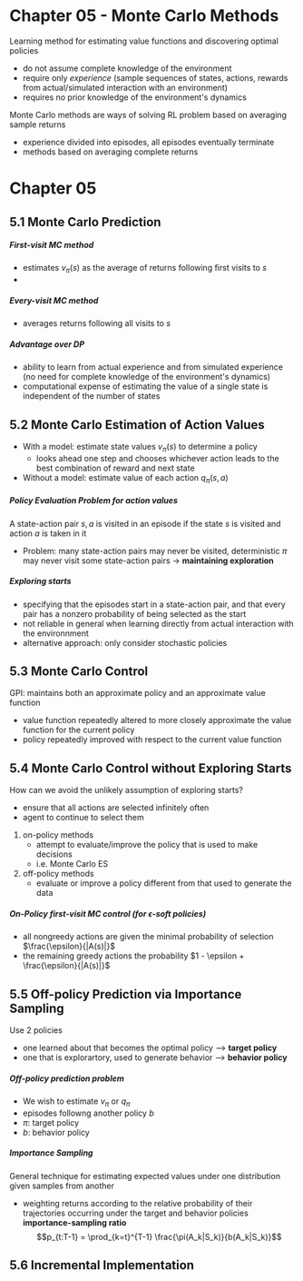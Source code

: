 
# Chapter 05 - Monte Carlo Methods

Learning method for estimating value functions and discovering optimal policies

- do not assume complete knowledge of the environment
- require only *experience* (sample sequences of states, actions, rewards from actual/simulated interaction with an environment)
- requires no prior knowledge of the environment's dynamics

Monte Carlo methods are ways of solving RL problem based on averaging sample returns
- experience divided into episodes, all episodes eventually terminate
- methods based on averaging complete returns

# Chapter 05

## 5.1 Monte Carlo Prediction
##### First-visit MC method
- estimates $v_{\pi}(s)$ as the average of returns following first visits to $s$
-

##### Every-visit MC method
- averages returns following all visits to $s$

##### Advantage over DP
- ability to learn from actual experience and from simulated experience (no need for complete knowledge of the environment's dynamics)
- computational expense of estimating the value of a single state is independent of the number of states


## 5.2 Monte Carlo Estimation of Action Values
- With a model: estimate state values $v_{\pi}(s)$ to determine a policy
  - looks ahead one step and chooses whichever  action leads to the best combination of reward and next state
- Without a model: estimate value of each action $q_{\pi}(s, a)$

##### Policy Evaluation Problem for action values
A state-action pair $s, a$ is visited in an episode if the state $s$ is visited and action $a$ is taken in it
- Problem: many state-action pairs may never be visited, deterministic $\pi$ may never visit some state-action pairs $\rightarrow$ **maintaining exploration**

##### Exploring starts
- specifying that the episodes start in a state-action pair, and that every pair has a nonzero probability of being selected as the start
- not reliable in general when learning directly from actual interaction with the environnment
- alternative approach: only consider stochastic policies


## 5.3 Monte Carlo Control
GPI: maintains both an approximate policy and an approximate value function
- value function repeatedly altered to more closely approximate the value function for the current policy
- policy repeatedly improved with respect to the current value function

## 5.4 Monte Carlo Control without Exploring Starts
How can we avoid the unlikely assumption of exploring starts?
- ensure that all actions are selected infinitely often
- agent to continue to select them

1. on-policy methods
    - attempt to evaluate/improve the policy that is used to make decisions
    - i.e. Monte Carlo ES
2. off-policy methods
    - evaluate or improve a policy different from that used to generate the data

##### On-Policy first-visit MC control (for $\epsilon$-soft policies)
- all nongreedy actions are given the minimal probability of selection $\frac{\epsilon}{|A(s)|}$
- the remaining greedy actions the probability $1 - \epsilon + \frac{\epsilon}{|A(s)|}$

## 5.5 Off-policy Prediction via Importance Sampling
Use 2 policies
- one learned about that becomes the optimal policy --> **target policy**
- one that is explorartory, used to generate behavior --> **behavior policy**

##### Off-policy prediction problem
- We wish to estimate $v_{\pi}$ or $q_{\pi}$
- episodes followng another policy $b$
- $\pi$: target policy
- $b$: behavior policy

##### Importance Sampling
General technique for estimating expected values under one distribution given samples from another
- weighting returns according to the relative probability of their trajectories occurring under the target and behavior policies **importance-sampling ratio**
$$p_{t:T-1} = \prod_{k=t}^{T-1} \frac{\pi(A_k|S_k)}{b(A_k|S_k)}$$

## 5.6 Incremental Implementation
